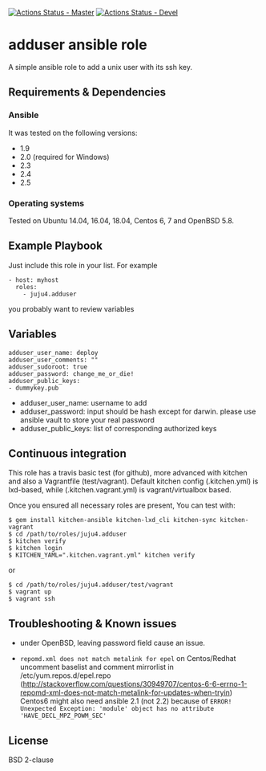 [![Actions Status - Master](https://github.com/juju4/ansible-adduser/workflows/AnsibleCI/badge.svg)](https://github.com/juju4/ansible-adduser/actions?query=branch%3Amaster)
[![Actions Status - Devel](https://github.com/juju4/ansible-adduser/workflows/AnsibleCI/badge.svg?branch=devel)](https://github.com/juju4/ansible-adduser/actions?query=branch%3Adevel)

# adduser ansible role

A simple ansible role to add a unix user with its ssh key.

## Requirements & Dependencies

### Ansible
It was tested on the following versions:
 * 1.9
 * 2.0 (required for Windows)
 * 2.3
 * 2.4
 * 2.5

### Operating systems

Tested on Ubuntu 14.04, 16.04, 18.04, Centos 6, 7 and OpenBSD 5.8.

## Example Playbook

Just include this role in your list.
For example

```
- host: myhost
  roles:
    - juju4.adduser
```

you probably want to review variables

## Variables

```
adduser_user_name: deploy
adduser_user_comments: ""
adduser_sudoroot: true
adduser_password: change_me_or_die!
adduser_public_keys:
- dummykey.pub
```
* adduser_user_name: username to add
* adduser_password: input should be hash except for darwin. please use ansible vault to store your real password
* adduser_public_keys: list of corresponding authorized keys


## Continuous integration

This role has a travis basic test (for github), more advanced with kitchen and also a Vagrantfile (test/vagrant).
Default kitchen config (.kitchen.yml) is lxd-based, while (.kitchen.vagrant.yml) is vagrant/virtualbox based.

Once you ensured all necessary roles are present, You can test with:
```
$ gem install kitchen-ansible kitchen-lxd_cli kitchen-sync kitchen-vagrant
$ cd /path/to/roles/juju4.adduser
$ kitchen verify
$ kitchen login
$ KITCHEN_YAML=".kitchen.vagrant.yml" kitchen verify
```
or
```
$ cd /path/to/roles/juju4.adduser/test/vagrant
$ vagrant up
$ vagrant ssh
```


## Troubleshooting & Known issues

* under OpenBSD, leaving password field cause an issue.

* ```repomd.xml does not match metalink for epel``` on Centos/Redhat
uncomment baselist and comment mirrorlist in /etc/yum.repos.d/epel.repo
(http://stackoverflow.com/questions/30949707/centos-6-6-errno-1-repomd-xml-does-not-match-metalink-for-updates-when-tryin)
Centos6 might also need ansible 2.1 (not 2.2) because of ```ERROR! Unexpected Exception: 'module' object has no attribute 'HAVE_DECL_MPZ_POWM_SEC'```

## License

BSD 2-clause

